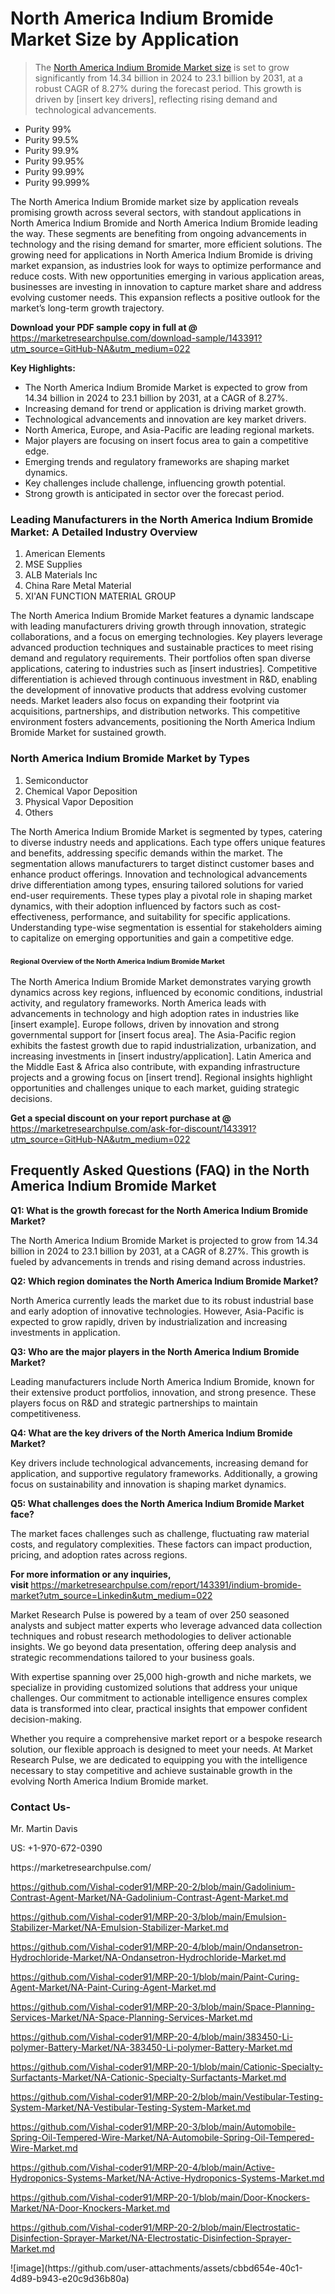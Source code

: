 <h1>North America Indium Bromide Market&nbsp;Size by Application</h1><blockquote><p>The <a href="https://marketresearchpulse.com/download-sample/143391?utm_source=GitHub-NA&amp;utm_medium=022">North America Indium Bromide Market size</a> is set to grow significantly from 14.34 billion in 2024 to 23.1 billion by 2031, at a robust CAGR of 8.27% during the forecast period. This growth is driven by [insert key drivers], reflecting rising demand and technological advancements.</p></blockquote><ul><li>Purity 99%<li> Purity 99.5%<li> Purity 99.9%<li> Purity 99.95%<li> Purity 99.99%<li> Purity 99.999%</li></ul><p>The North America Indium Bromide market size by application reveals promising growth across several sectors, with standout applications in North America Indium Bromide and North America Indium Bromide leading the way. These segments are benefiting from ongoing advancements in technology and the rising demand for smarter, more efficient solutions. The growing need for applications in North America Indium Bromide is driving market expansion, as industries look for ways to optimize performance and reduce costs. With new opportunities emerging in various application areas, businesses are investing in innovation to capture market share and address evolving customer needs. This expansion reflects a positive outlook for the market’s long-term growth trajectory.</p><p><strong>Download your PDF sample copy in full at @ </strong><a href="https://marketresearchpulse.com/download-sample/143391?utm_source=GitHub-NA&amp;utm_medium=022">https://marketresearchpulse.com/download-sample/143391?utm_source=GitHub-NA&amp;utm_medium=022</a></p><p><strong>Key Highlights: </strong></p><ul><li>The North America Indium Bromide Market is expected to grow from 14.34 billion in 2024 to 23.1 billion by 2031, at a CAGR of 8.27%.</li><li>Increasing demand for trend or application is driving market growth.</li><li>Technological advancements and innovation are key market drivers.</li><li>North America, Europe, and Asia-Pacific are leading regional markets.</li><li>Major players are focusing on insert focus area to gain a competitive edge.</li><li>Emerging trends and regulatory frameworks are shaping market dynamics.</li><li>Key challenges include challenge, influencing growth potential.</li><li>Strong growth is anticipated in sector over the forecast period.</li></ul><h3>Leading Manufacturers in the North America Indium Bromide Market: A Detailed Industry Overview</h3><ol><li>American Elements</li><li>MSE Supplies</li><li>ALB Materials Inc</li><li>China Rare Metal Material</li><li>XI'AN FUNCTION MATERIAL GROUP</li></ol><div class="flex max-w-full flex-col flex-grow"><div class="min-h-8 text-message flex w-full flex-col items-end gap-2 whitespace-normal break-words [.text-message+&amp;]:mt-5" dir="auto" data-message-author-role="assistant" data-message-id="fd8432e4-4910-450d-b182-61b7bfb0a01f" data-message-model-slug="gpt-4o"><div class="flex w-full flex-col gap-1 empty:hidden first:pt-[3px]"><div class="markdown prose w-full break-words dark:prose-invert light"><p>The North America Indium Bromide Market features a dynamic landscape with leading manufacturers driving growth through innovation, strategic collaborations, and a focus on emerging technologies. Key players leverage advanced production techniques and sustainable practices to meet rising demand and regulatory requirements. Their portfolios often span diverse applications, catering to industries such as [insert industries]. Competitive differentiation is achieved through continuous investment in R&amp;D, enabling the development of innovative products that address evolving customer needs. Market leaders also focus on expanding their footprint via acquisitions, partnerships, and distribution networks. This competitive environment fosters advancements, positioning the North America Indium Bromide Market for sustained growth.</p></div></div></div></div><h3>North America Indium Bromide Market by Types</h3><ol><li>Semiconductor<li> Chemical Vapor Deposition<li> Physical Vapor Deposition<li> Others</li></ol><div class="flex max-w-full flex-col flex-grow"><div class="min-h-8 text-message flex w-full flex-col items-end gap-2 whitespace-normal break-words [.text-message+&amp;]:mt-5" dir="auto" data-message-author-role="assistant" data-message-id="084470be-0bb7-4664-bddf-5156b4f41249" data-message-model-slug="gpt-4o-mini"><div class="flex w-full flex-col gap-1 empty:hidden first:pt-[3px]"><div class="markdown prose w-full break-words dark:prose-invert light"><p>The North America Indium Bromide Market is segmented by types, catering to diverse industry needs and applications. Each type offers unique features and benefits, addressing specific demands within the market. The segmentation allows manufacturers to target distinct customer bases and enhance product offerings. Innovation and technological advancements drive differentiation among types, ensuring tailored solutions for varied end-user requirements. These types play a pivotal role in shaping market dynamics, with their adoption influenced by factors such as cost-effectiveness, performance, and suitability for specific applications. Understanding type-wise segmentation is essential for stakeholders aiming to capitalize on emerging opportunities and gain a competitive edge.</p></div></div></div></div><h3><span style="font-size: 11px;">Regional Overview of the North America Indium Bromide Market</span></h3><div class="flex max-w-full flex-col flex-grow"><div class="min-h-8 text-message flex w-full flex-col items-end gap-2 whitespace-normal break-words [.text-message+&amp;]:mt-5" dir="auto" data-message-author-role="assistant" data-message-id="e9038762-ce64-4e30-91c9-9bd413514231" data-message-model-slug="gpt-4o-mini"><div class="flex w-full flex-col gap-1 empty:hidden first:pt-[3px]"><div class="markdown prose w-full break-words dark:prose-invert light"><p>The North America Indium Bromide Market demonstrates varying growth dynamics across key regions, influenced by economic conditions, industrial activity, and regulatory frameworks. North America leads with advancements in technology and high adoption rates in industries like [insert example]. Europe follows, driven by innovation and strong governmental support for [insert focus area]. The Asia-Pacific region exhibits the fastest growth due to rapid industrialization, urbanization, and increasing investments in [insert industry/application]. Latin America and the Middle East &amp; Africa also contribute, with expanding infrastructure projects and a growing focus on [insert trend]. Regional insights highlight opportunities and challenges unique to each market, guiding strategic decisions.</p></div></div></div></div><p><strong>Get a special discount on your report purchase at @ </strong><a href="https://marketresearchpulse.com/ask-for-discount/143391?utm_source=GitHub-NA&amp;utm_medium=022">https://marketresearchpulse.com/ask-for-discount/143391?utm_source=GitHub-NA&amp;utm_medium=022</a></p><h2>Frequently Asked Questions (FAQ) in the North America Indium Bromide Market</h2><p><strong>Q1: What is the growth forecast for the North America Indium Bromide Market?</strong></p><p>The North America Indium Bromide Market is projected to grow from 14.34 billion in 2024 to 23.1 billion by 2031, at a CAGR of 8.27%. This growth is fueled by advancements in trends and rising demand across industries.</p><p><strong>Q2: Which region dominates the North America Indium Bromide Market?</strong></p><p>North America currently leads the market due to its robust industrial base and early adoption of innovative technologies. However, Asia-Pacific is expected to grow rapidly, driven by industrialization and increasing investments in application.</p><p><strong>Q3: Who are the major players in the North America Indium Bromide Market?</strong></p><p>Leading manufacturers include North America Indium Bromide, known for their extensive product portfolios, innovation, and strong presence. These players focus on R&amp;D and strategic partnerships to maintain competitiveness.</p><p><strong>Q4: What are the key drivers of the North America Indium Bromide Market?</strong></p><p>Key drivers include technological advancements, increasing demand for application, and supportive regulatory frameworks. Additionally, a growing focus on sustainability and innovation is shaping market dynamics.</p><p><strong>Q5: What challenges does the North America Indium Bromide Market face?</strong></p><p>The market faces challenges such as challenge, fluctuating raw material costs, and regulatory complexities. These factors can impact production, pricing, and adoption rates across regions.</p><p><strong>For more information or any inquiries, visit&nbsp;</strong><a href="https://marketresearchpulse.com/report/143391/indium-bromide-market?utm_source=Linkedin&utm_medium=022">https://marketresearchpulse.com/report/143391/indium-bromide-market?utm_source=Linkedin&utm_medium=022</a></p><p>Market Research Pulse is powered by a team of over 250 seasoned analysts and subject matter experts who leverage advanced data collection techniques and robust research methodologies to deliver actionable insights. We go beyond data presentation, offering deep analysis and strategic recommendations tailored to your business goals.</p><p>With expertise spanning over 25,000 high-growth and niche markets, we specialize in providing customized solutions that address your unique challenges. Our commitment to actionable intelligence ensures complex data is transformed into clear, practical insights that empower confident decision-making.</p><p>Whether you require a comprehensive market report or a bespoke research solution, our flexible approach is designed to meet your needs. At Market Research Pulse, we are dedicated to equipping you with the intelligence necessary to stay competitive and achieve sustainable growth in the evolving North America Indium Bromide market.</p><h3><strong>Contact Us-</strong></h3><p>Mr. Martin Davis</p><p>US: +1-970-672-0390</p><p>https://marketresearchpulse.com/</p><p><a href="https://github.com/Vishal-coder91/MRP-20-2/blob/main/Gadolinium-Contrast-Agent-Market/NA-Gadolinium-Contrast-Agent-Market.md">https://github.com/Vishal-coder91/MRP-20-2/blob/main/Gadolinium-Contrast-Agent-Market/NA-Gadolinium-Contrast-Agent-Market.md</a></p><p><a href="https://github.com/Vishal-coder91/MRP-20-3/blob/main/Emulsion-Stabilizer-Market/NA-Emulsion-Stabilizer-Market.md">https://github.com/Vishal-coder91/MRP-20-3/blob/main/Emulsion-Stabilizer-Market/NA-Emulsion-Stabilizer-Market.md</a></p><p><a href="https://github.com/Vishal-coder91/MRP-20-4/blob/main/Ondansetron-Hydrochloride-Market/NA-Ondansetron-Hydrochloride-Market.md">https://github.com/Vishal-coder91/MRP-20-4/blob/main/Ondansetron-Hydrochloride-Market/NA-Ondansetron-Hydrochloride-Market.md</a></p><p><a href="https://github.com/Vishal-coder91/MRP-20-1/blob/main/Paint-Curing-Agent-Market/NA-Paint-Curing-Agent-Market.md">https://github.com/Vishal-coder91/MRP-20-1/blob/main/Paint-Curing-Agent-Market/NA-Paint-Curing-Agent-Market.md</a></p><p><a href="https://github.com/Vishal-coder91/MRP-20-3/blob/main/Space-Planning-Services-Market/NA-Space-Planning-Services-Market.md">https://github.com/Vishal-coder91/MRP-20-3/blob/main/Space-Planning-Services-Market/NA-Space-Planning-Services-Market.md</a></p><p><a href="https://github.com/Vishal-coder91/MRP-20-4/blob/main/383450-Li-polymer-Battery-Market/NA-383450-Li-polymer-Battery-Market.md">https://github.com/Vishal-coder91/MRP-20-4/blob/main/383450-Li-polymer-Battery-Market/NA-383450-Li-polymer-Battery-Market.md</a></p><p><a href="https://github.com/Vishal-coder91/MRP-20-1/blob/main/Cationic-Specialty-Surfactants-Market/NA-Cationic-Specialty-Surfactants-Market.md">https://github.com/Vishal-coder91/MRP-20-1/blob/main/Cationic-Specialty-Surfactants-Market/NA-Cationic-Specialty-Surfactants-Market.md</a></p><p><a href="https://github.com/Vishal-coder91/MRP-20-2/blob/main/Vestibular-Testing-System-Market/NA-Vestibular-Testing-System-Market.md">https://github.com/Vishal-coder91/MRP-20-2/blob/main/Vestibular-Testing-System-Market/NA-Vestibular-Testing-System-Market.md</a></p><p><a href="https://github.com/Vishal-coder91/MRP-20-3/blob/main/Automobile-Spring-Oil-Tempered-Wire-Market/NA-Automobile-Spring-Oil-Tempered-Wire-Market.md">https://github.com/Vishal-coder91/MRP-20-3/blob/main/Automobile-Spring-Oil-Tempered-Wire-Market/NA-Automobile-Spring-Oil-Tempered-Wire-Market.md</a></p><p><a href="https://github.com/Vishal-coder91/MRP-20-4/blob/main/Active-Hydroponics-Systems-Market/NA-Active-Hydroponics-Systems-Market.md">https://github.com/Vishal-coder91/MRP-20-4/blob/main/Active-Hydroponics-Systems-Market/NA-Active-Hydroponics-Systems-Market.md</a></p><p><a href="https://github.com/Vishal-coder91/MRP-20-1/blob/main/Door-Knockers-Market/NA-Door-Knockers-Market.md">https://github.com/Vishal-coder91/MRP-20-1/blob/main/Door-Knockers-Market/NA-Door-Knockers-Market.md</a></p><p><a href="https://github.com/Vishal-coder91/MRP-20-2/blob/main/Electrostatic-Disinfection-Sprayer-Market/NA-Electrostatic-Disinfection-Sprayer-Market.md">https://github.com/Vishal-coder91/MRP-20-2/blob/main/Electrostatic-Disinfection-Sprayer-Market/NA-Electrostatic-Disinfection-Sprayer-Market.md</a></p>
![image](https://github.com/user-attachments/assets/cbbd654e-40c1-4d89-b943-e20c9d36b80a)
